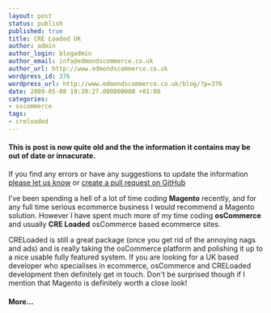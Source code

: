 ```yaml
---
layout: post
status: publish
published: true
title: CRE Loaded UK
author: admin
author_login: blogadmin
author_email: info@edmondscommerce.co.uk
author_url: http://www.edmondscommerce.co.uk
wordpress_id: 376
wordpress_url: http://www.edmondscommerce.co.uk/blog/?p=376
date: 2009-05-08 19:39:27.000000000 +01:00
categories:
- oscommerce
tags:
- creloaded
---
```

<div class="oldpost"><h4>This is post is now quite old and the the information it contains may be out of date or innacurate.</h4>
<p>
If you find any errors or have any suggestions to update the information <a href="http://edmondscommerce.github.io/contact-us/index.html">please let us know</a>
or <a href="https://github.com/edmondscommerce/edmondscommerce.github.io">create a pull request on GitHub</a>
</p>
</div>
I've been spending a hell of a lot of time coding <b>Magento</b> recently, and for any full time serious ecommerce business I would recommend a Magento solution. However I have spent much more of my time coding <b>osCommerce</b> and usually <b>CRE Loaded</b> osCommerce based ecommerce sites.

CRELoaded is still a great package (once you get rid of the annoying nags and ads) and is really taking the osCommerce platform and polishing it up to a nice usable fully featured system. If you are looking for a UK based developer who specialises in ecommerce, osCommerce and CRELoaded development then definitely get in touch. Don't be surprised though if I mention that Magento is definitely worth a close look!<h4>More...</h4>
			<div style="font-size: .6em;"></div>
